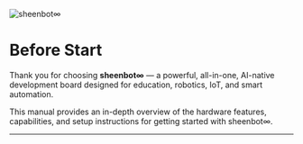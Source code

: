 ![sheenbot∞](/content/manual/images/sheenbot-45-degree.png "sheenbot∞")

# Before Start

Thank you for choosing **sheenbot∞** — a powerful, all-in-one, AI-native development board designed for education, robotics, IoT, and smart automation. 

This manual provides an in-depth overview of the hardware features, capabilities, and setup instructions for getting started with sheenbot∞.

---